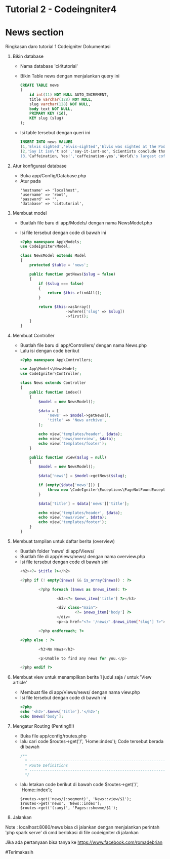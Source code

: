 # Tutorial 2 - Codeingniter4

# News section

Ringkasan daro tutorial 1 Codeigniter Dokumentasi

1. Bikin database
    - Nama database 'ci4tutorial'
    - Bikin Table news dengan menjalankan query ini
        ```SQL Query
        CREATE TABLE news 
        (
            id int(11) NOT NULL AUTO_INCREMENT,
            title varchar(128) NOT NULL,
            slug varchar(128) NOT NULL,
            body text NOT NULL,
            PRIMARY KEY (id),
            KEY slug (slug)
        );
        ```
    
    - Isi table tersebut dengan queri ini 
        ```SQL Query
        INSERT INTO news VALUES
        (1,'Elvis sighted','elvis-sighted','Elvis was sighted at the Podunk internet cafe. It looked like he was writing a CodeIgniter app.'),
        (2,'Say it isn\'t so!','say-it-isnt-so','Scientists conclude that some programmers have a sense of humor.'),
        (3,'Caffeination, Yes!','caffeination-yes','World\'s largest coffee shop open onsite nested coffee shop for staff only.');
        ```

2. Atur konfigurasi database
    - Buka app/Config/Database.php
    - Atur pada
        ```
        'hostname' => 'localhost',
		'username' => 'root',
		'password' => '',
		'database' => 'ci4tutorial',
        ```

3. Membuat model
    - Buatlah file baru di app/Models/ dengan nama NewsModel.php
    - Isi file tersebut dengan code di bawah ini
        
        ```PHP
        <?php namespace App\Models;
        use CodeIgniter\Model;
        
        class NewsModel extends Model
        {
            protected $table = 'news';

            public function getNews($slug = false)
            {
                if ($slug === false) 
                {
                    return $this->findAll();
                }

                return $this->asArray()
                            ->where(['slug' => $slug])
                            ->first();
            }
        }
        ```
    
4. Membuat Controller
    - Buatlah file baru di app/Controllers/ dengan nama News.php
    - Lalu isi dengan code berikut
        ```PHP
        <?php namespace App\Controllers;

        use App\Models\NewsModel;
        use CodeIgniter\Controller;

        class News extends Controller
        {
            public function index()
            {
                $model = new NewsModel();

                $data = [
                    'news' => $model->getNews(),
                    'title' => 'News archive',
                ];

                echo view('templates/header', $data);
                echo view('news/overview', $data);
                echo view('templates/footer');
            }

            public function view($slug = null)
            {
                $model = new NewsModel();

                $data['news'] = $model->getNews($slug);

                if (empty($data['news'])) {
                    throw new \CodeIgniter\Exceptions\PageNotFoundException('Cannot find the news item: ' . $slug);
                }

                $data['title'] = $data['news']['title'];

                echo view('templates/header', $data);
                echo view('news/view', $data);
                echo view('templates/footer');
            }
        }
        ```

5. Membuat tampilan untuk daftar berita (overview)
    - Buatlah folder 'news' di app/Views/
    - Buatlah file di app/Views/news/ dengan nama overview.php
    - Isi file tersebut dengan code di bawah sini
        ```PHP
        <h2><?= $title ?></h2>

        <?php if (! empty($news) && is_array($news)) : ?>

                <?php foreach ($news as $news_item): ?>

                        <h3><?= $news_item['title'] ?></h3>

                        <div class="main">
                                <?= $news_item['body'] ?>
                        </div>
                        <p><a href="<?= '/news/'.$news_item['slug'] ?>">View article</a></p>

                <?php endforeach; ?>

        <?php else : ?>

                <h3>No News</h3>

                <p>Unable to find any news for you.</p>

        <?php endif ?>
        ```

6. Membuat view untuk menampilkan berita 1 judul saja / untuk 'View article'
    - Membuat file di app/Views/news/ dengan nama view.php
    - Isi file tersebut dengan code di bawah ini
        ```PHP
        <?php
        echo '<h2>'.$news['title'].'</h2>';
        echo $news['body'];
        ```
7. Mengatur Routing (Penting!!!)
    - Buka file app/config/routes.php
    - lalu cari code $routes->get('/', 'Home::index'); 
      Code tersebut berada di bawah 
      ```PHP
      /**
        * --------------------------------------------------------------------
        * Route Definitions
        * --------------------------------------------------------------------
        */
      ```
    - lalu letakan code berikut di bawah code $routes->get('/', 'Home::index');
        ```
        $routes->get('news/(:segment)', 'News::view/$1');
        $routes->get('news', 'News::index');
        $routes->get('(:any)', 'Pages::showme/$1');
        ```

8. Jalankan 

Note : localhost:8080/news bisa di jalankan dengan menjalankan perintah 'php spark serve' di cmd berlokasi di file codeigniter di jalankan

Jika ada pertanyaan bisa tanya ke https://www.facebook.com/romadebrian

#Terimakasih